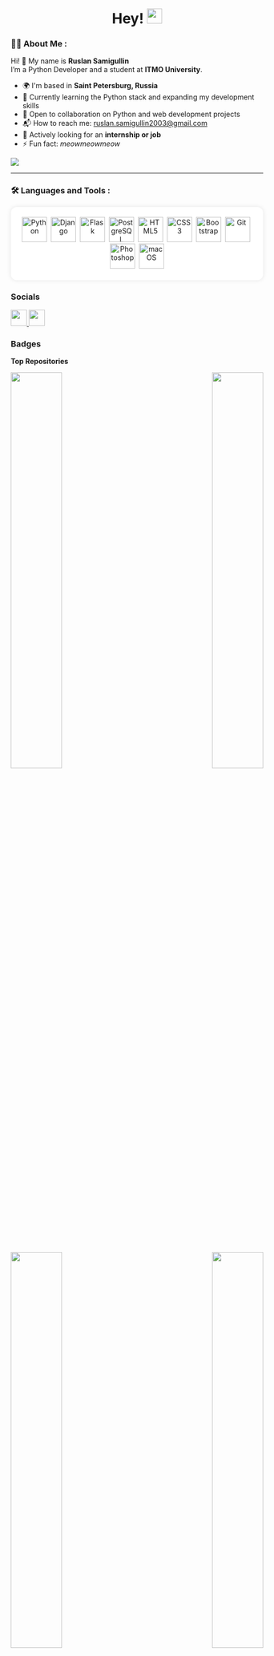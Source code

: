 <div id="header" align="center">
  <h1>
    Hey!
    <img src="https://media.giphy.com/media/hvRJCLFzcasrR4ia7z/giphy.gif" width="30px"/>
  </h1>
</div>

### 👨‍💻 About Me :

Hi! 👋 My name is **Ruslan Samigullin**  
I’m a Python Developer and a student at **ITMO University**.

- 🌍 I'm based in **Saint Petersburg, Russia**
- 🧠 Currently learning the Python stack and expanding my development skills
- 🤝 Open to collaboration on Python and web development projects
- 📬 How to reach me: [ruslan.samigullin2003@gmail.com](mailto:ruslan.samigullin2003@gmail.com)
- 🚀 Actively looking for an **internship or job**
- ⚡ Fun fact: *meowmeowmeow*

<a href="https://www.github.com/rssolgaleo" target="_blank" rel="noreferrer">
  <img src="https://img.shields.io/github/followers/rssolgaleo?logo=github&style=for-the-badge&color=000000&labelColor=ffffff" />
</a>

---

### 🛠️ Languages and Tools :

<div align="center" style="background-color: #ffffff; padding: 20px; border-radius: 12px; width: fit-content; margin: auto; box-shadow: 0 0 10px rgba(0,0,0,0.1);">
  <img src="https://cdn.jsdelivr.net/gh/devicons/devicon/icons/python/python-original.svg" title="Python" alt="Python" width="50" height="50"/>&nbsp;
  <img src="https://cdn.jsdelivr.net/gh/devicons/devicon/icons/django/django-plain.svg" title="Django" alt="Django" width="50" height="50"/>&nbsp;
  <img src="https://cdn.jsdelivr.net/gh/devicons/devicon/icons/flask/flask-original.svg" title="Flask" alt="Flask" width="50" height="50"/>&nbsp;
  <img src="https://cdn.jsdelivr.net/gh/devicons/devicon/icons/postgresql/postgresql-original.svg" title="PostgreSQL" alt="PostgreSQL" width="50" height="50"/>&nbsp;
  <img src="https://cdn.jsdelivr.net/gh/devicons/devicon/icons/html5/html5-original.svg" title="HTML5" alt="HTML5" width="50" height="50"/>&nbsp;
  <img src="https://cdn.jsdelivr.net/gh/devicons/devicon/icons/css3/css3-original.svg" title="CSS3" alt="CSS3" width="50" height="50"/>&nbsp;
  <img src="https://cdn.jsdelivr.net/gh/devicons/devicon/icons/bootstrap/bootstrap-original.svg" title="Bootstrap" alt="Bootstrap" width="50" height="50"/>&nbsp;
  <img src="https://cdn.jsdelivr.net/gh/devicons/devicon/icons/git/git-original.svg" title="Git" alt="Git" width="50" height="50"/>&nbsp;
  <img src="https://cdn.jsdelivr.net/gh/devicons/devicon/icons/photoshop/photoshop-line.svg" title="Photoshop" alt="Photoshop" width="50" height="50"/>&nbsp;
  <img src="https://cdn.jsdelivr.net/gh/devicons/devicon/icons/apple/apple-original.svg" title="macOS" alt="macOS" width="50" height="50"/>
</div>


### Socials

<p align="left"> <a href="https://www.github.com/rssolgaleo" target="_blank" rel="noreferrer"> <picture> <source media="(prefers-color-scheme: dark)" srcset="https://raw.githubusercontent.com/danielcranney/readme-generator/main/public/icons/socials/github-dark.svg" /> <source media="(prefers-color-scheme: light)" srcset="https://raw.githubusercontent.com/danielcranney/readme-generator/main/public/icons/socials/github.svg" /> <img src="https://raw.githubusercontent.com/danielcranney/readme-generator/main/public/icons/socials/github.svg" width="32" height="32" /> </picture> </a> <a href="http://www.instagram.com/rssolgaleo" target="_blank" rel="noreferrer"> <picture> <source media="(prefers-color-scheme: dark)" srcset="https://raw.githubusercontent.com/danielcranney/readme-generator/main/public/icons/socials/instagram-dark.svg" /> <source media="(prefers-color-scheme: light)" srcset="https://raw.githubusercontent.com/danielcranney/readme-generator/main/public/icons/socials/instagram.svg" /> <img src="https://raw.githubusercontent.com/danielcranney/readme-generator/main/public/icons/socials/instagram.svg" width="32" height="32" /> </picture> </a></p>

### Badges

<b>Top Repositories</b>
<div width="100%" align="center">
  <a href="https://github.com/rssolgaleo/Brain-Games" align="right">
    <img align="right" width="45%" src="https://github-readme-stats.vercel.app/api/pin/?username=rssolgaleo&repo=Brain-Games&title_color=000000&text_color=000000&icon_color=000000&bg_color=ffffff&hide_border=true&locale=en" />
  </a>
  <a href="https://github.com/rssolgaleo/Difference-Finder" align="left">
    <img align="left" width="45%" src="https://github-readme-stats.vercel.app/api/pin/?username=rssolgaleo&repo=Difference-Finder&title_color=000000&text_color=000000&icon_color=000000&bg_color=ffffff&hide_border=true&locale=en" />
  </a>
</div>
<br /><br /><br /><br /><br /><br /><br />

<div width="100%" align="center">
  <a href="https://github.com/rssolgaleo/Page-Analyzer" align="left">
    <img align="left" width="45%" src="https://github-readme-stats.vercel.app/api/pin/?username=rssolgaleo&repo=Page-Analyzer&title_color=000000&text_color=000000&icon_color=000000&bg_color=ffffff&hide_border=true&locale=en" />
  </a>
  <a href="https://github.com/rssolgaleo/Task-Manager" align="right">
    <img align="right" width="45%" src="https://github-readme-stats.vercel.app/api/pin/?username=rssolgaleo&repo=Task-Manager&title_color=000000&text_color=000000&icon_color=000000&bg_color=ffffff&hide_border=true&locale=en" />
  </a>
</div>
<br /><br /><br /><br /><br /><br /><br />
